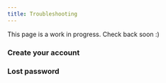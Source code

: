 ```yaml
---
title: Troubleshooting
---
```

This page is a work in progress. Check back soon :)

### Create your account

### Lost password
